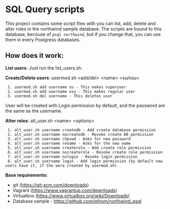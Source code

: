 # SQL Query scripts


This project contains some script files with you can list, add, delete and alter roles in the northwind sample database. 
The scripts are bound to this database, becouse of `psql northwind`, but if you change that, you can use them in every Postgress databases.

## How does it work:
**List users**: Just run the list_users.sh.

**Create/Delete users**:  <base>usermod.sh</base> <add/del> \<name\> <su/nsu>

     1. usermod.sh add username su - This makes superuser
     2. usermod.sh add username nsu - This makes regular user
     3. usermod.sh del username - This deletes user

User will be created with Login permission by default, and the password are the same as the username.

**Alter roles**:  alt_user.sh \<name\> \<options\>

     1. alt_user.sh username createdb - Add create database permission
     2. alt_user.sh username nocreatedb - Revoke create DB permission
     3. alt_user.sh username chpswd - Asks for new password
     4. alt_user.sh username rename - Asks for the new name
     5. alt_user.sh username createrole - Add create role permission
     6. alt_user.sh username nocreaterole - Revoke create role permission
     7. alt_user.sh username nologin - Revoke login permission
     8. alt_user.sh username login - Add login permission (by default new users have it, if the were created by usermod.sh)

**Base requirements:**

 - git (https://git-scm.com/downloads)
 - Vagrant (https://www.vagrantup.com/downloads)
 - Virtualbox (https://www.virtualbox.org/wiki/Downloads)
 - Database sample - https://github.com/pthom/northwind_psql